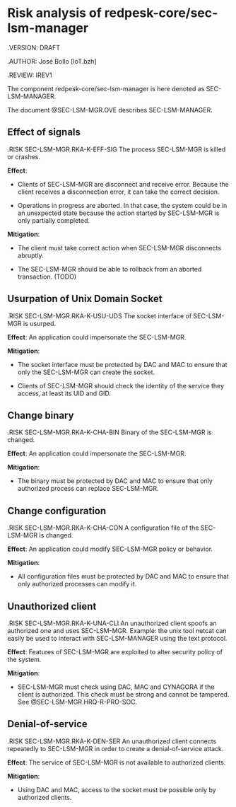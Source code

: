 # Risk analysis of redpesk-core/sec-lsm-manager

.VERSION: DRAFT

.AUTHOR: José Bollo [IoT.bzh]

.REVIEW: IREV1

The component redpesk-core/sec-lsm-manager is here denoted as
SEC-LSM-MANAGER.

The document @SEC-LSM-MGR.OVE describes SEC-LSM-MANAGER.

## Effect of signals

.RISK SEC-LSM-MGR.RKA-K-EFF-SIG
The process SEC-LSM-MGR is killed or crashes.

**Effect**:

- Clients of SEC-LSM-MGR are disconnect and receive error.
  Because the client receives a disconnection error, it can take the
  correct decision.

- Operations in progress are aborted. In that case, the system could be
  in an unexpected state because the action started by SEC-LSM-MGR is
  only partially completed.

**Mitigation**:

- The client must take correct action when SEC-LSM-MGR disconnects
  abruptly.

- The SEC-LSM-MGR should be able to rollback from an aborted transaction.
  (TODO)

## Usurpation of Unix Domain Socket

.RISK SEC-LSM-MGR.RKA-K-USU-UDS
The socket interface of SEC-LSM-MGR is usurped.

**Effect**: An application could impersonate the SEC-LSM-MGR.

**Mitigation**:

- The socket interface must be protected by DAC and MAC to ensure that only
the SEC-LSM-MGR can create the socket.

- Clients of SEC-LSM-MGR should check the identity of the service they
access, at least its UID and GID.

## Change binary

.RISK SEC-LSM-MGR.RKA-K-CHA-BIN
Binary of the SEC-LSM-MGR is changed.

**Effect**: An application could impersonate the SEC-LSM-MGR.

**Mitigation**:

- The binary must be protected by DAC and MAC to ensure that only
authorized process can replace SEC-LSM-MGR.

## Change configuration

.RISK SEC-LSM-MGR.RKA-K-CHA-CON
A configuration file of the SEC-LSM-MGR is changed.

**Effect**: An application could modify SEC-LSM-MGR policy or behavior.

**Mitigation**:

- All configuration files must be protected by DAC and MAC to ensure
that only authorized processes can modify it.

## Unauthorized client

.RISK SEC-LSM-MGR.RKA-K-UNA-CLI An unauthorized client spoofs an
authorized one and uses SEC-LSM-MGR. Example: the unix tool netcat can
easily be used to interact with SEC-LSM-MANAGER using the text protocol.

**Effect**: Features of SEC-LSM-MGR are exploited to alter security policy
of the system.

**Mitigation**:

- SEC-LSM-MGR must check using DAC, MAC and CYNAGORA if the client is
authorized. This check must be strong and cannot be tampered. See
@SEC-LSM-MGR.HRQ-R-PRO-SOC.

## Denial-of-service

.RISK SEC-LSM-MGR.RKA-K-DEN-SER
An unauthorized client connects repeatedly to SEC-LSM-MGR in order to
create a denial-of-service attack.

**Effect**: The service of SEC-LSM-MGR is not available to authorized
clients.

**Mitigation**:

- Using DAC and MAC, access to the socket must be possible only by authorized
clients.

